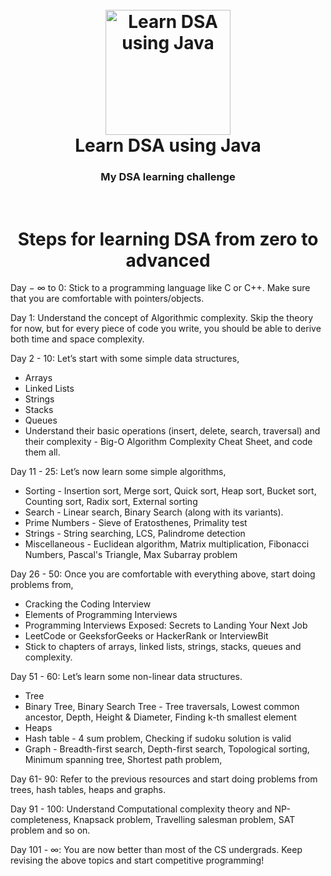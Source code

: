 <h1 align="center">
  <br>
 <img src="https://apksos.com/storage/images/com/tutorialsground/DSA_using_Java/com.tutorialsground.DSA_using_Java_1.png" alt="Learn DSA using Java" width="200"></a>
  <br>
  Learn DSA using Java
  <br>
</h1>

<h3 align="center">My DSA learning challenge</h3>
<br>

<h1 align="center"> Steps for learning DSA from zero to advanced </h1>

<p>
  Day − ∞ to 0: Stick to a programming language like C or C++. Make sure that you are comfortable with pointers/objects.

Day 1: Understand the concept of Algorithmic complexity. Skip the theory for now, but for every piece of code you write, you should be able to derive both time and space complexity.

Day 2 - 10: Let’s start with some simple data structures,

* Arrays
* Linked Lists
* Strings
* Stacks
* Queues
* Understand their basic operations (insert, delete, search, traversal) and their complexity - Big-O Algorithm Complexity Cheat Sheet, and code them all.

Day 11 - 25: Let’s now learn some simple algorithms,

* Sorting - Insertion sort, Merge sort, Quick sort, Heap sort, Bucket sort, Counting sort, Radix sort, External sorting
* Search - Linear search, Binary Search (along with its variants).
* Prime Numbers - Sieve of Eratosthenes, Primality test
* Strings - String searching, LCS, Palindrome detection
* Miscellaneous - Euclidean algorithm, Matrix multiplication, Fibonacci Numbers, Pascal's Triangle, Max Subarray problem

Day 26 - 50: Once you are comfortable with everything above, start doing problems from,

* Cracking the Coding Interview
* Elements of Programming Interviews
* Programming Interviews Exposed: Secrets to Landing Your Next Job
* LeetCode or GeeksforGeeks or HackerRank or InterviewBit
* Stick to chapters of arrays, linked lists, strings, stacks, queues and complexity.

Day 51 - 60: Let’s learn some non-linear data structures.

* Tree
* Binary Tree, Binary Search Tree - Tree traversals, Lowest common ancestor, Depth, Height & Diameter, Finding k-th smallest element
* Heaps
* Hash table - 4 sum problem, Checking if sudoku solution is valid
* Graph - Breadth-first search, Depth-first search, Topological sorting, Minimum spanning tree, Shortest path problem,

Day 61- 90: Refer to the previous resources and start doing problems from trees, hash tables, heaps and graphs.

Day 91 - 100: Understand Computational complexity theory and NP-completeness, Knapsack problem, Travelling salesman problem, SAT problem and so on.

Day 101 - ∞: You are now better than most of the CS undergrads. Keep revising the above topics and start competitive programming!
</p>
